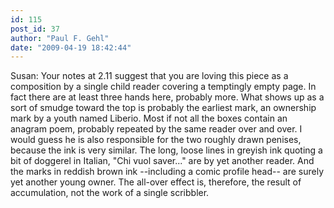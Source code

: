 ```yaml
---
id: 115
post_id: 37
author: "Paul F. Gehl"
date: "2009-04-19 18:42:44"
---
```

Susan: Your notes at 2.11 suggest that you are loving this piece as a composition by a single child reader covering a temptingly empty page. In fact there are at least three hands here, probably more. What shows up as a sort of smudge toward the top is probably the earliest mark, an ownership mark by a youth named Liberio. Most if not all the boxes contain an anagram poem, probably repeated by the same reader over and over. I would guess he is also responsible for the two roughly drawn penises, because the ink is very similar. The long, loose lines in greyish ink quoting a bit of doggerel in Italian, "Chi vuol saver..." are by yet another reader. And the marks in reddish brown ink --including a comic profile head-- are surely yet another young owner. The all-over effect is, therefore, the result of accumulation, not the work of a single scribbler.
